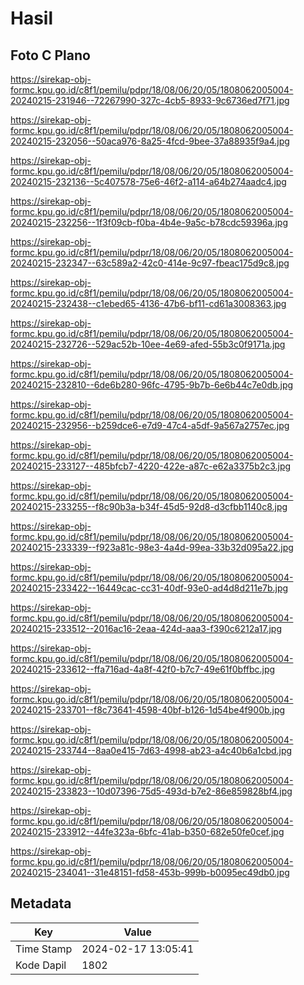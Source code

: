 # Hasil

## Foto C Plano

https://sirekap-obj-formc.kpu.go.id/c8f1/pemilu/pdpr/18/08/06/20/05/1808062005004-20240215-231946--72267990-327c-4cb5-8933-9c6736ed7f71.jpg

https://sirekap-obj-formc.kpu.go.id/c8f1/pemilu/pdpr/18/08/06/20/05/1808062005004-20240215-232056--50aca976-8a25-4fcd-9bee-37a88935f9a4.jpg

https://sirekap-obj-formc.kpu.go.id/c8f1/pemilu/pdpr/18/08/06/20/05/1808062005004-20240215-232136--5c407578-75e6-46f2-a114-a64b274aadc4.jpg

https://sirekap-obj-formc.kpu.go.id/c8f1/pemilu/pdpr/18/08/06/20/05/1808062005004-20240215-232256--1f3f09cb-f0ba-4b4e-9a5c-b78cdc59396a.jpg

https://sirekap-obj-formc.kpu.go.id/c8f1/pemilu/pdpr/18/08/06/20/05/1808062005004-20240215-232347--63c589a2-42c0-414e-9c97-fbeac175d9c8.jpg

https://sirekap-obj-formc.kpu.go.id/c8f1/pemilu/pdpr/18/08/06/20/05/1808062005004-20240215-232438--c1ebed65-4136-47b6-bf11-cd61a3008363.jpg

https://sirekap-obj-formc.kpu.go.id/c8f1/pemilu/pdpr/18/08/06/20/05/1808062005004-20240215-232726--529ac52b-10ee-4e69-afed-55b3c0f9171a.jpg

https://sirekap-obj-formc.kpu.go.id/c8f1/pemilu/pdpr/18/08/06/20/05/1808062005004-20240215-232810--6de6b280-96fc-4795-9b7b-6e6b44c7e0db.jpg

https://sirekap-obj-formc.kpu.go.id/c8f1/pemilu/pdpr/18/08/06/20/05/1808062005004-20240215-232956--b259dce6-e7d9-47c4-a5df-9a567a2757ec.jpg

https://sirekap-obj-formc.kpu.go.id/c8f1/pemilu/pdpr/18/08/06/20/05/1808062005004-20240215-233127--485bfcb7-4220-422e-a87c-e62a3375b2c3.jpg

https://sirekap-obj-formc.kpu.go.id/c8f1/pemilu/pdpr/18/08/06/20/05/1808062005004-20240215-233255--f8c90b3a-b34f-45d5-92d8-d3cfbb1140c8.jpg

https://sirekap-obj-formc.kpu.go.id/c8f1/pemilu/pdpr/18/08/06/20/05/1808062005004-20240215-233339--f923a81c-98e3-4a4d-99ea-33b32d095a22.jpg

https://sirekap-obj-formc.kpu.go.id/c8f1/pemilu/pdpr/18/08/06/20/05/1808062005004-20240215-233422--16449cac-cc31-40df-93e0-ad4d8d211e7b.jpg

https://sirekap-obj-formc.kpu.go.id/c8f1/pemilu/pdpr/18/08/06/20/05/1808062005004-20240215-233512--2016ac16-2eaa-424d-aaa3-f390c6212a17.jpg

https://sirekap-obj-formc.kpu.go.id/c8f1/pemilu/pdpr/18/08/06/20/05/1808062005004-20240215-233612--ffa716ad-4a8f-42f0-b7c7-49e61f0bffbc.jpg

https://sirekap-obj-formc.kpu.go.id/c8f1/pemilu/pdpr/18/08/06/20/05/1808062005004-20240215-233701--f8c73641-4598-40bf-b126-1d54be4f900b.jpg

https://sirekap-obj-formc.kpu.go.id/c8f1/pemilu/pdpr/18/08/06/20/05/1808062005004-20240215-233744--8aa0e415-7d63-4998-ab23-a4c40b6a1cbd.jpg

https://sirekap-obj-formc.kpu.go.id/c8f1/pemilu/pdpr/18/08/06/20/05/1808062005004-20240215-233823--10d07396-75d5-493d-b7e2-86e859828bf4.jpg

https://sirekap-obj-formc.kpu.go.id/c8f1/pemilu/pdpr/18/08/06/20/05/1808062005004-20240215-233912--44fe323a-6bfc-41ab-b350-682e50fe0cef.jpg

https://sirekap-obj-formc.kpu.go.id/c8f1/pemilu/pdpr/18/08/06/20/05/1808062005004-20240215-234041--31e48151-fd58-453b-999b-b0095ec49db0.jpg


## Metadata

| Key        | Value               |
| ---------- | ------------------- |
| Time Stamp | 2024-02-17 13:05:41 |
| Kode Dapil | 1802                |



